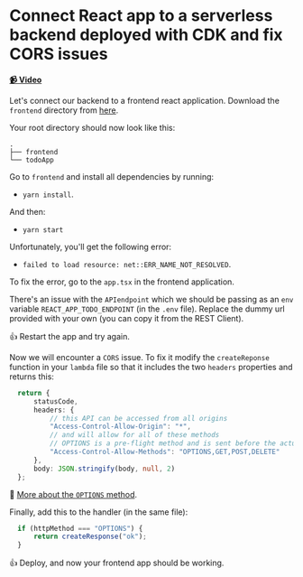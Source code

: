 # Connect React app to a serverless backend deployed with CDK and fix CORS issues

**[📹 Video](https://egghead.io/lessons/aws-connect-react-app-to-a-serverless-backend-deployed-with-cdk-and-fix-cors-issues)**

Let's connect our backend to a frontend react application. Download the `frontend` directory from [here](https://github.com/tlakomy/egghead-aws-cdk-workshop).

Your root directory should now look like this:
```
.
├── frontend
└── todoApp
```

Go to `frontend` and install all dependencies by running:

* `yarn install`.

And then:

*  `yarn start`

Unfortunately, you'll get the following error:

*  `failed to load resource: net::ERR_NAME_NOT_RESOLVED`.

To fix the error, go to the `app.tsx` in the frontend application.

There's an issue with the `APIendpoint` which we should be passing as an `env` variable `REACT_APP_TODO_ENDPOINT` (in the `.env` file). Replace the dummy url provided with your own (you can copy it from the REST Client).

👍 Restart the app and try again.

Now we will encounter a `CORS` issue. To fix it modify the `createReponse` function in your `lambda` file so that it includes the two `headers` properties and returns this:

```ts
  return {
      statusCode,
      headers: {
          // this API can be accessed from all origins
          "Access-Control-Allow-Origin": "*",
          // and will allow for all of these methods
          // OPTIONS is a pre-flight method and is sent before the actual method `GET`, `POST`, `DELETE`
          "Access-Control-Allow-Methods": "OPTIONS,GET,POST,DELETE"
      },
      body: JSON.stringify(body, null, 2)
  };
```

🤔 [More about the `OPTIONS` method](https://developer.mozilla.org/en-US/docs/Web/HTTP/Methods/OPTIONS).

Finally, add this to the handler (in the same file):
```ts
  if (httpMethod === "OPTIONS") {
      return createResponse("ok");
  }
```

👍 Deploy, and now your frontend app should be working.